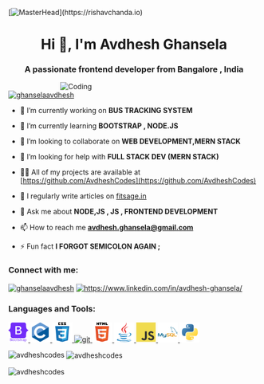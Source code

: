 [![MasterHead](https://1.bp.blogspot.com/-7A4WynwLsM...)](https://rishavchanda.io)
<h1 align="center">Hi 👋, I'm Avdhesh Ghansela</h1>
<h3 align="center">A passionate frontend developer from Bangalore , India </h3>
<img align="right" alt="Coding" width="400" src=https://media3.giphy.com/media/v1.Y2lkPTc5MGI3NjExOTk3b3pqcmEydjc2Njd6aHFpZ3o3YnpzcmN2N2xyd2V4djZ5Ym1mOSZlcD12MV9pbnRlcm5hbF9naWZfYnlfaWQmY3Q9Zw/78XCFBGOlS6keY1Bil/giphy.gif>


<p align="left"> <a href="https://twitter.com/ghanselaavdhesh" target="blank"><img src="https://img.shields.io/twitter/follow/ghanselaavdhesh?logo=twitter&style=for-the-badge" alt="ghanselaavdhesh" /></a> </p>

- 🔭 I’m currently working on **BUS TRACKING SYSTEM**

- 🌱 I’m currently learning **BOOTSTRAP , NODE.JS**

- 👯 I’m looking to collaborate on **WEB DEVELOPMENT,MERN STACK**

- 🤝 I’m looking for help with **FULL STACK DEV (MERN STACK)**

- 👨‍💻 All of my projects are available at [https://github.com/AvdheshCodes](https://github.com/AvdheshCodes)

- 📝 I regularly write articles on [fitsage.in](fitsage.in)

- 💬 Ask me about **NODE,JS , JS , FRONTEND DEVELOPMENT**

- 📫 How to reach me **avdhesh.ghansela@gmail.com**

- ⚡ Fun fact **I FORGOT SEMICOLON AGAIN ;**

<h3 align="left">Connect with me:</h3>
<p align="left">
<a href="https://twitter.com/ghanselaavdhesh" target="blank"><img align="center" src="https://raw.githubusercontent.com/rahuldkjain/github-profile-readme-generator/master/src/images/icons/Social/twitter.svg" alt="ghanselaavdhesh" height="30" width="40" /></a>
<a href="https://linkedin.com/in/https://www.linkedin.com/in/avdhesh-ghansela/" target="blank"><img align="center" src="https://raw.githubusercontent.com/rahuldkjain/github-profile-readme-generator/master/src/images/icons/Social/linked-in-alt.svg" alt="https://www.linkedin.com/in/avdhesh-ghansela/" height="30" width="40" /></a>
</p>

<h3 align="left">Languages and Tools:</h3>
<p align="left"> <a href="https://getbootstrap.com" target="_blank" rel="noreferrer"> <img src="https://raw.githubusercontent.com/devicons/devicon/master/icons/bootstrap/bootstrap-plain-wordmark.svg" alt="bootstrap" width="40" height="40"/> </a> <a href="https://www.cprogramming.com/" target="_blank" rel="noreferrer"> <img src="https://raw.githubusercontent.com/devicons/devicon/master/icons/c/c-original.svg" alt="c" width="40" height="40"/> </a> <a href="https://www.w3schools.com/css/" target="_blank" rel="noreferrer"> <img src="https://raw.githubusercontent.com/devicons/devicon/master/icons/css3/css3-original-wordmark.svg" alt="css3" width="40" height="40"/> </a> <a href="https://git-scm.com/" target="_blank" rel="noreferrer"> <img src="https://www.vectorlogo.zone/logos/git-scm/git-scm-icon.svg" alt="git" width="40" height="40"/> </a> <a href="https://www.w3.org/html/" target="_blank" rel="noreferrer"> <img src="https://raw.githubusercontent.com/devicons/devicon/master/icons/html5/html5-original-wordmark.svg" alt="html5" width="40" height="40"/> </a> <a href="https://www.java.com" target="_blank" rel="noreferrer"> <img src="https://raw.githubusercontent.com/devicons/devicon/master/icons/java/java-original.svg" alt="java" width="40" height="40"/> </a> <a href="https://developer.mozilla.org/en-US/docs/Web/JavaScript" target="_blank" rel="noreferrer"> <img src="https://raw.githubusercontent.com/devicons/devicon/master/icons/javascript/javascript-original.svg" alt="javascript" width="40" height="40"/> </a> <a href="https://www.mysql.com/" target="_blank" rel="noreferrer"> <img src="https://raw.githubusercontent.com/devicons/devicon/master/icons/mysql/mysql-original-wordmark.svg" alt="mysql" width="40" height="40"/> </a> <a href="https://www.python.org" target="_blank" rel="noreferrer"> <img src="https://raw.githubusercontent.com/devicons/devicon/master/icons/python/python-original.svg" alt="python" width="40" height="40"/> </a> </p>

<p><img align="left" src="https://github-readme-stats.vercel.app/api/top-langs?username=avdheshcodes&show_icons=true&locale=en&layout=compact" alt="avdheshcodes" /></p>

<p>&nbsp;<img align="center" src="https://github-readme-stats.vercel.app/api?username=avdheshcodes&show_icons=true&locale=en" alt="avdheshcodes" /></p>

<p><img align="center" src="https://github-readme-streak-stats.herokuapp.com/?user=avdheshcodes&" alt="avdheshcodes" /></p>
